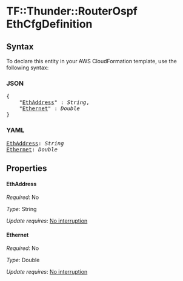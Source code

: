 # TF::Thunder::RouterOspf EthCfgDefinition

## Syntax

To declare this entity in your AWS CloudFormation template, use the following syntax:

### JSON

<pre>
{
    "<a href="#ethaddress" title="EthAddress">EthAddress</a>" : <i>String</i>,
    "<a href="#ethernet" title="Ethernet">Ethernet</a>" : <i>Double</i>
}
</pre>

### YAML

<pre>
<a href="#ethaddress" title="EthAddress">EthAddress</a>: <i>String</i>
<a href="#ethernet" title="Ethernet">Ethernet</a>: <i>Double</i>
</pre>

## Properties

#### EthAddress

_Required_: No

_Type_: String

_Update requires_: [No interruption](https://docs.aws.amazon.com/AWSCloudFormation/latest/UserGuide/using-cfn-updating-stacks-update-behaviors.html#update-no-interrupt)

#### Ethernet

_Required_: No

_Type_: Double

_Update requires_: [No interruption](https://docs.aws.amazon.com/AWSCloudFormation/latest/UserGuide/using-cfn-updating-stacks-update-behaviors.html#update-no-interrupt)

